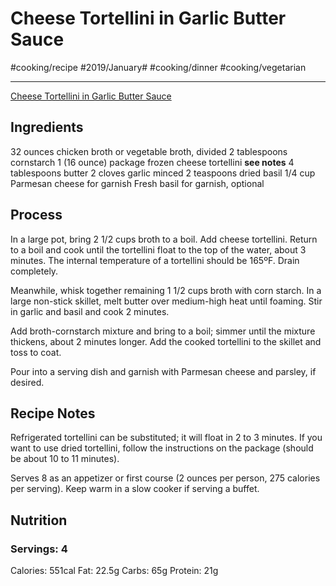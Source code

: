 # Cheese Tortellini in Garlic Butter Sauce
#cooking/recipe #2019/January# #cooking/dinner #cooking/vegetarian
- - - -
[Cheese Tortellini in Garlic Butter Sauce](https://www.culinaryhill.com/cheese-tortellini-in-garlic-basil-sauce/)

## Ingredients
32 ounces chicken broth or vegetable broth, divided
2 tablespoons cornstarch
1 (16 ounce) package frozen cheese tortellini 
	**see notes**
4 tablespoons butter
2 cloves garlic minced
2 teaspoons dried basil
1/4 cup Parmesan cheese for garnish
Fresh basil for garnish, optional

## Process
In a large pot, bring 2 1/2 cups broth to a boil. Add cheese tortellini. Return to a boil and cook until the tortellini float to the top of the water, about 3 minutes. The internal temperature of a tortellini should be 165ºF. Drain completely.

Meanwhile, whisk together remaining 1 1/2 cups broth with corn starch. In a large non-stick skillet, melt butter over medium-high heat until foaming. Stir in garlic and basil and cook 2 minutes.

Add broth-cornstarch mixture and bring to a boil; simmer until the mixture thickens, about 2 minutes longer. Add the cooked tortellini to the skillet and toss to coat.

Pour into a serving dish and garnish with Parmesan cheese and parsley, if desired.

## Recipe Notes
Refrigerated tortellini can be substituted; it will float in 2 to 3 minutes. If you want to use dried tortellini, follow the instructions on the package (should be about 10 to 11 minutes).

Serves 8 as an appetizer or first course (2 ounces per person, 275 calories per serving). Keep warm in a slow cooker if serving a buffet.

## Nutrition
### Servings: 4
Calories: 551cal
Fat: 22.5g
Carbs: 65g
Protein: 21g